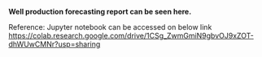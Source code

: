 **Well production forecasting report can be seen here.**

Reference: Jupyter notebook can be accessed on below link
https://colab.research.google.com/drive/1CSg_ZwmGmiN9gbvOJ9xZOT-dhWUwCMNr?usp=sharing 
